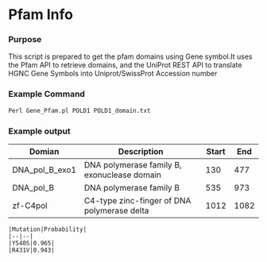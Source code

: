 # Pfam Info
### Purpose
This script is prepared to get the pfam domains using Gene symbol.It uses the Pfam API to retrieve domains, and the UniProt REST API to translate HGNC Gene Symbols into Uniprot/SwissProt Accession number
### Example Command 
```Perl
Perl Gene_Pfam.pl POLD1 POLD1_domain.txt 
```
### Example output
| Domian | Description  |   Start  | End |
| ------- | ------------| ---------| -----|
|DNA_pol_B_exo1 |  DNA polymerase family B, exonuclease domain |    130    | 477 |
|DNA_pol_B    |   DNA polymerase family B | 535    |  973 |
| zf-C4pol    |    C4-type zinc-finger of DNA polymerase delta |    1012  |  1082 |

	|Mutation|Probability|
	|--|--|
	|Y540S|0.965|
	|R431V|0.943|
	
